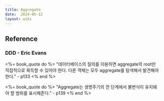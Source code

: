 ```yaml
---
title: Aggregate
date:  2024-05-12
layout: wiki
---
```


## Reference

### DDD - Eric Evans

<%= book_quote do %>
"데이터베이스의 질의를 이용하면 aggregate의 root만 직접적으로 획득할 수 있어야 한다. 다른 객체는 모두 aggregate를 탐색해서 발견해야 한다." - p133
<% end %>

<%= book_quote do %>
"Aggregate는 생명주기의 전 단계에서 불변식이 유지돼야 할 범위를 표시해준다." - p139
<% end %>
